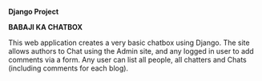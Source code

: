 
**Django Project**


**BABAJI KA CHATBOX**


This web application creates a very basic chatbox using Django. The site allows  authors to Chat using the Admin site, and any logged in user to add comments via a form. Any user can list all people, all chatters  and Chats (including comments for each blog).
